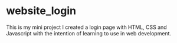 # website_login
This is my mini project I created a login page with HTML, CSS and Javascript with the intention of learning to use in web development.
